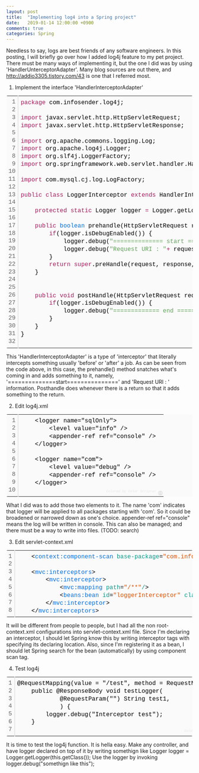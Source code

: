 ```yaml
---
layout: post
title:  "Implementing log4 into a Spring project"
date:   2019-01-14 12:00:00 +0900
comments: true
categories: Spring
---
```


Needless to say, logs are best friends of any software engineers. In this posting, I will briefly go over how I added log4j feature to my pet project. There must be many ways of implementing it, but the one I did was by using 'HandlerUnterceptorAdapter'. Many blog sources are out there, and http://addio3305.tistory.com/43 is one that I referred most.

1. Implement the interface 'HandlerInterceptorAdapter'
<div class="colorscripter-code" style="color:#010101; font-family:Consolas, 'Liberation Mono', Menlo, Courier, monospace !important; position:relative !important; overflow:auto"><table class="colorscripter-code-table" style="margin:0; padding:0; border:none; background-color:#fafafa; border-radius:4px;" cellspacing="0" cellpadding="0"><tr><td style="padding:6px; border-right:2px solid #e5e5e5"><div style="margin:0; padding:0; word-break:normal; text-align:right; color:#666; font-family:Consolas, 'Liberation Mono', Menlo, Courier, monospace !important; line-height:130%"><div style="line-height:130%">1</div><div style="line-height:130%">2</div><div style="line-height:130%">3</div><div style="line-height:130%">4</div><div style="line-height:130%">5</div><div style="line-height:130%">6</div><div style="line-height:130%">7</div><div style="line-height:130%">8</div><div style="line-height:130%">9</div><div style="line-height:130%">10</div><div style="line-height:130%">11</div><div style="line-height:130%">12</div><div style="line-height:130%">13</div><div style="line-height:130%">14</div><div style="line-height:130%">15</div><div style="line-height:130%">16</div><div style="line-height:130%">17</div><div style="line-height:130%">18</div><div style="line-height:130%">19</div><div style="line-height:130%">20</div><div style="line-height:130%">21</div><div style="line-height:130%">22</div><div style="line-height:130%">23</div><div style="line-height:130%">24</div><div style="line-height:130%">25</div><div style="line-height:130%">26</div><div style="line-height:130%">27</div><div style="line-height:130%">28</div><div style="line-height:130%">29</div><div style="line-height:130%">30</div><div style="line-height:130%">31</div><div style="line-height:130%">32</div></div></td><td style="padding:6px 0"><div style="margin:0; padding:0; color:#010101; font-family:Consolas, 'Liberation Mono', Menlo, Courier, monospace !important; line-height:130%"><div style="padding:0 6px; white-space:pre; line-height:130%"><span style="color:#a71d5d">package</span>&nbsp;com.infosender.log4j;</div><div style="padding:0 6px; white-space:pre; line-height:130%">&nbsp;</div><div style="padding:0 6px; white-space:pre; line-height:130%"><span style="color:#a71d5d">import</span>&nbsp;javax.servlet.http.HttpServletRequest;</div><div style="padding:0 6px; white-space:pre; line-height:130%"><span style="color:#a71d5d">import</span>&nbsp;javax.servlet.http.HttpServletResponse;</div><div style="padding:0 6px; white-space:pre; line-height:130%">&nbsp;</div><div style="padding:0 6px; white-space:pre; line-height:130%"><span style="color:#a71d5d">import</span>&nbsp;org.apache.commons.logging.Log;</div><div style="padding:0 6px; white-space:pre; line-height:130%"><span style="color:#a71d5d">import</span>&nbsp;org.apache.log4j.Logger;</div><div style="padding:0 6px; white-space:pre; line-height:130%"><span style="color:#a71d5d">import</span>&nbsp;org.slf4j.LoggerFactory;</div><div style="padding:0 6px; white-space:pre; line-height:130%"><span style="color:#a71d5d">import</span>&nbsp;org.springframework.web.servlet.handler.HandlerInterceptorAdapter;</div><div style="padding:0 6px; white-space:pre; line-height:130%">&nbsp;</div><div style="padding:0 6px; white-space:pre; line-height:130%"><span style="color:#a71d5d">import</span>&nbsp;com.mysql.cj.log.LogFactory;</div><div style="padding:0 6px; white-space:pre; line-height:130%">&nbsp;</div><div style="padding:0 6px; white-space:pre; line-height:130%"><span style="color:#a71d5d">public</span>&nbsp;<span style="color:#a71d5d">class</span>&nbsp;LoggerInterceptor&nbsp;<span style="color:#a71d5d">extends</span>&nbsp;HandlerInterceptorAdapter{</div><div style="padding:0 6px; white-space:pre; line-height:130%">&nbsp;</div><div style="padding:0 6px; white-space:pre; line-height:130%">&nbsp;&nbsp;&nbsp;&nbsp;<span style="color:#a71d5d">protected</span>&nbsp;<span style="color:#a71d5d">static</span>&nbsp;Logger&nbsp;logger&nbsp;<span style="color:#0086b3"></span><span style="color:#a71d5d">=</span>&nbsp;Logger.getLogger(LoggerInterceptor.<span style="color:#a71d5d">class</span>);</div><div style="padding:0 6px; white-space:pre; line-height:130%">&nbsp;&nbsp;&nbsp;&nbsp;</div><div style="padding:0 6px; white-space:pre; line-height:130%">&nbsp;&nbsp;&nbsp;&nbsp;<span style="color:#a71d5d">public</span>&nbsp;<span style="color:#066de2">boolean</span>&nbsp;prehandle(HttpServletRequest&nbsp;request,&nbsp;HttpServletResponse&nbsp;response,&nbsp;Object&nbsp;handler)&nbsp;<span style="color:#a71d5d">throws</span>&nbsp;Exception{</div><div style="padding:0 6px; white-space:pre; line-height:130%">&nbsp;&nbsp;&nbsp;&nbsp;&nbsp;&nbsp;&nbsp;&nbsp;<span style="color:#a71d5d">if</span>(logger.isDebugEnabled())&nbsp;{</div><div style="padding:0 6px; white-space:pre; line-height:130%">&nbsp;&nbsp;&nbsp;&nbsp;&nbsp;&nbsp;&nbsp;&nbsp;&nbsp;&nbsp;&nbsp;&nbsp;logger.debug(<span style="color:#63a35c">"==============&nbsp;start&nbsp;================"</span>);</div><div style="padding:0 6px; white-space:pre; line-height:130%">&nbsp;&nbsp;&nbsp;&nbsp;&nbsp;&nbsp;&nbsp;&nbsp;&nbsp;&nbsp;&nbsp;&nbsp;logger.debug(<span style="color:#63a35c">"Request&nbsp;URI&nbsp;:&nbsp;"</span><span style="color:#0086b3"></span><span style="color:#a71d5d">+</span>&nbsp;request.getRequestURI());</div><div style="padding:0 6px; white-space:pre; line-height:130%">&nbsp;&nbsp;&nbsp;&nbsp;&nbsp;&nbsp;&nbsp;&nbsp;}</div><div style="padding:0 6px; white-space:pre; line-height:130%">&nbsp;&nbsp;&nbsp;&nbsp;&nbsp;&nbsp;&nbsp;&nbsp;<span style="color:#a71d5d">return</span>&nbsp;<span style="color:#a71d5d">super</span>.preHandle(request,&nbsp;response,&nbsp;handler);</div><div style="padding:0 6px; white-space:pre; line-height:130%">&nbsp;&nbsp;&nbsp;&nbsp;}</div><div style="padding:0 6px; white-space:pre; line-height:130%">&nbsp;&nbsp;&nbsp;&nbsp;</div><div style="padding:0 6px; white-space:pre; line-height:130%">&nbsp;&nbsp;&nbsp;&nbsp;</div><div style="padding:0 6px; white-space:pre; line-height:130%">&nbsp;&nbsp;&nbsp;&nbsp;<span style="color:#a71d5d">public</span>&nbsp;<span style="color:#a71d5d">void</span>&nbsp;postHandle(HttpServletRequest&nbsp;request,&nbsp;HttpServletResponse&nbsp;response,&nbsp;Object&nbsp;handler)&nbsp;<span style="color:#a71d5d">throws</span>&nbsp;Exception{</div><div style="padding:0 6px; white-space:pre; line-height:130%">&nbsp;&nbsp;&nbsp;&nbsp;&nbsp;&nbsp;&nbsp;&nbsp;<span style="color:#a71d5d">if</span>(logger.isDebugEnabled())&nbsp;{</div><div style="padding:0 6px; white-space:pre; line-height:130%">&nbsp;&nbsp;&nbsp;&nbsp;&nbsp;&nbsp;&nbsp;&nbsp;&nbsp;&nbsp;&nbsp;&nbsp;logger.debug(<span style="color:#63a35c">"=============&nbsp;end&nbsp;=================="</span>);</div><div style="padding:0 6px; white-space:pre; line-height:130%">&nbsp;&nbsp;&nbsp;&nbsp;&nbsp;&nbsp;&nbsp;&nbsp;}</div><div style="padding:0 6px; white-space:pre; line-height:130%">&nbsp;&nbsp;&nbsp;&nbsp;}</div><div style="padding:0 6px; white-space:pre; line-height:130%">}</div><div style="padding:0 6px; white-space:pre; line-height:130%">&nbsp;</div></div><div style="text-align:right; margin-top:-13px; margin-right:5px; font-size:9px; font-style:italic"><a href="http://colorscripter.com/info#e" target="_blank" style="color:#e5e5e5; text-decoration:none">Colored by Color Scripter</a></div></td><td style="vertical-align:bottom; padding:0 2px 4px 0"><a href="http://colorscripter.com/info#e" target="_blank" style="text-decoration:none; color:white"><span style="font-size:9px; word-break:normal; background-color:#e5e5e5; color:white; border-radius:10px; padding:1px">cs</span></a></td></tr></table></div>

This 'HandlerInterceptorAdapter' is a type of 'interceptor' that literally intercepts something usually 'before' or 'after' a job. As can be seen from the code above, in this case, the prehandle() method snatches what's coming in and adds something to it, namely, '==============start===============' and 'Request URI : ' information. Posthandle does whenever there is a return so that it adds something to the return. 


2. Edit log4j.xml 
<div class="colorscripter-code" style="color:#010101; font-family:Consolas, 'Liberation Mono', Menlo, Courier, monospace !important; position:relative !important; overflow:auto"><table class="colorscripter-code-table" style="margin:0; padding:0; border:none; background-color:#fafafa; border-radius:4px;" cellspacing="0" cellpadding="0"><tr><td style="padding:6px; border-right:2px solid #e5e5e5"><div style="margin:0; padding:0; word-break:normal; text-align:right; color:#666; font-family:Consolas, 'Liberation Mono', Menlo, Courier, monospace !important; line-height:130%"><div style="line-height:130%">1</div><div style="line-height:130%">2</div><div style="line-height:130%">3</div><div style="line-height:130%">4</div><div style="line-height:130%">5</div><div style="line-height:130%">6</div><div style="line-height:130%">7</div><div style="line-height:130%">8</div><div style="line-height:130%">9</div><div style="line-height:130%">10</div></div></td><td style="padding:6px 0"><div style="margin:0; padding:0; color:#010101; font-family:Consolas, 'Liberation Mono', Menlo, Courier, monospace !important; line-height:130%"><div style="padding:0 6px; white-space:pre; line-height:130%">&nbsp;&nbsp;&nbsp;&nbsp;&lt;logger&nbsp;name="sqlOnly"&gt;</div><div style="padding:0 6px; white-space:pre; line-height:130%">&nbsp;&nbsp;&nbsp;&nbsp;&nbsp;&nbsp;&nbsp;&nbsp;&lt;level&nbsp;value="info"&nbsp;/&gt;</div><div style="padding:0 6px; white-space:pre; line-height:130%">&nbsp;&nbsp;&nbsp;&nbsp;&nbsp;&nbsp;&nbsp;&nbsp;&lt;appender-ref&nbsp;ref="console"&nbsp;/&gt;</div><div style="padding:0 6px; white-space:pre; line-height:130%">&nbsp;&nbsp;&nbsp;&nbsp;&lt;/logger&gt;</div><div style="padding:0 6px; white-space:pre; line-height:130%">&nbsp;&nbsp;&nbsp;&nbsp;</div><div style="padding:0 6px; white-space:pre; line-height:130%">&nbsp;&nbsp;&nbsp;&nbsp;&lt;logger&nbsp;name="com"&gt;</div><div style="padding:0 6px; white-space:pre; line-height:130%">&nbsp;&nbsp;&nbsp;&nbsp;&nbsp;&nbsp;&nbsp;&nbsp;&lt;level&nbsp;value="debug"&nbsp;/&gt;</div><div style="padding:0 6px; white-space:pre; line-height:130%">&nbsp;&nbsp;&nbsp;&nbsp;&nbsp;&nbsp;&nbsp;&nbsp;&lt;appender-ref&nbsp;ref="console"&nbsp;/&gt;</div><div style="padding:0 6px; white-space:pre; line-height:130%">&nbsp;&nbsp;&nbsp;&nbsp;&lt;/logger&gt;</div><div style="padding:0 6px; white-space:pre; line-height:130%">&nbsp;</div></div><div style="text-align:right; margin-top:-13px; margin-right:5px; font-size:9px; font-style:italic"><a href="http://colorscripter.com/info#e" target="_blank" style="color:#e5e5e5; text-decoration:none">Colored by Color Scripter</a></div></td><td style="vertical-align:bottom; padding:0 2px 4px 0"><a href="http://colorscripter.com/info#e" target="_blank" style="text-decoration:none; color:white"><span style="font-size:9px; word-break:normal; background-color:#e5e5e5; color:white; border-radius:10px; padding:1px">cs</span></a></td></tr></table></div>

What I did was to add those two elements to it. The name 'com' indicates that logger will be applied to all packages starting with 'com'. So it could be broadened or narrowed down as one's choice. appender-ref ref="console" means the log will be written in console. This can also be managed; and there must be a way to write into files. (TODO: search)

3. Edit servlet-context.xml
<div class="colorscripter-code" style="color:#010101; font-family:Consolas, 'Liberation Mono', Menlo, Courier, monospace !important; position:relative !important; overflow:auto"><table class="colorscripter-code-table" style="margin:0; padding:0; border:none; background-color:#fafafa; border-radius:4px;" cellspacing="0" cellpadding="0"><tr><td style="padding:6px; border-right:2px solid #e5e5e5"><div style="margin:0; padding:0; word-break:normal; text-align:right; color:#666; font-family:Consolas, 'Liberation Mono', Menlo, Courier, monospace !important; line-height:130%"><div style="line-height:130%">1</div><div style="line-height:130%">2</div><div style="line-height:130%">3</div><div style="line-height:130%">4</div><div style="line-height:130%">5</div><div style="line-height:130%">6</div><div style="line-height:130%">7</div><div style="line-height:130%">8</div></div></td><td style="padding:6px 0"><div style="margin:0; padding:0; color:#010101; font-family:Consolas, 'Liberation Mono', Menlo, Courier, monospace !important; line-height:130%"><div style="padding:0 6px; white-space:pre; line-height:130%">&nbsp;&nbsp;&nbsp;&nbsp;<span style="color:#010101">&lt;</span><span style="color:#066de2">context:component-scan</span>&nbsp;<span style="color:#0a9989">base-package</span>=<span style="color:#df5000">"com.infosender.log4j"</span><span style="color:#0a9989">/</span><span style="color:#010101">&gt;</span></div><div style="padding:0 6px; white-space:pre; line-height:130%">&nbsp;&nbsp;&nbsp;&nbsp;</div><div style="padding:0 6px; white-space:pre; line-height:130%">&nbsp;&nbsp;&nbsp;&nbsp;<span style="color:#010101">&lt;</span><span style="color:#066de2">mvc:interceptors</span><span style="color:#010101">&gt;</span></div><div style="padding:0 6px; white-space:pre; line-height:130%">&nbsp;&nbsp;&nbsp;&nbsp;&nbsp;&nbsp;&nbsp;&nbsp;<span style="color:#010101">&lt;</span><span style="color:#066de2">mvc:interceptor</span><span style="color:#010101">&gt;</span></div><div style="padding:0 6px; white-space:pre; line-height:130%">&nbsp;&nbsp;&nbsp;&nbsp;&nbsp;&nbsp;&nbsp;&nbsp;&nbsp;&nbsp;&nbsp;&nbsp;<span style="color:#010101">&lt;</span><span style="color:#066de2">mvc:mapping</span>&nbsp;<span style="color:#0a9989">path</span>=<span style="color:#df5000">"/**"</span><span style="color:#0a9989">/</span><span style="color:#010101">&gt;</span></div><div style="padding:0 6px; white-space:pre; line-height:130%">&nbsp;&nbsp;&nbsp;&nbsp;&nbsp;&nbsp;&nbsp;&nbsp;&nbsp;&nbsp;&nbsp;&nbsp;<span style="color:#010101">&lt;</span><span style="color:#066de2">beans:bean</span>&nbsp;<span style="color:#0a9989">id</span>=<span style="color:#df5000">"loggerInterceptor"</span><span style="color:#0a9989"></span>&nbsp;<span style="color:#0a9989">class</span>=<span style="color:#df5000">"com.infosender.log4j.LoggerInterceptor"</span><span style="color:#0a9989">/</span><span style="color:#010101">&gt;</span></div><div style="padding:0 6px; white-space:pre; line-height:130%">&nbsp;&nbsp;&nbsp;&nbsp;&nbsp;&nbsp;&nbsp;&nbsp;<span style="color:#010101">&lt;</span><span style="color:#010101">/</span><span style="color:#066de2">mvc:interceptor</span><span style="color:#010101">&gt;</span></div><div style="padding:0 6px; white-space:pre; line-height:130%">&nbsp;&nbsp;&nbsp;&nbsp;<span style="color:#010101">&lt;</span><span style="color:#010101">/</span><span style="color:#066de2">mvc:interceptors</span><span style="color:#010101">&gt;</span></div></div><div style="text-align:right; margin-top:-13px; margin-right:5px; font-size:9px; font-style:italic"><a href="http://colorscripter.com/info#e" target="_blank" style="color:#e5e5e5; text-decoration:none">Colored by Color Scripter</a></div></td><td style="vertical-align:bottom; padding:0 2px 4px 0"><a href="http://colorscripter.com/info#e" target="_blank" style="text-decoration:none; color:white"><span style="font-size:9px; word-break:normal; background-color:#e5e5e5; color:white; border-radius:10px; padding:1px">cs</span></a></td></tr></table></div>


It will be different from people to people, but I had all the non root-context.xml configurations into servlet-context.xml file. Since I'm declaring an interceptor, I should let Spring know this by writing interceptor tags with specifying its declaring location. Also, since I'm registering it as a bean, I should let Spring search for the bean (automatically) by using component scan tag.

4. Test log4j
<div class="colorscripter-code" style="color:#010101; font-family:Consolas, 'Liberation Mono', Menlo, Courier, monospace !important; position:relative !important; overflow:auto"><table class="colorscripter-code-table" style="margin:0; padding:0; border:none; background-color:#fafafa; border-radius:4px;" cellspacing="0" cellpadding="0"><tr><td style="padding:6px; border-right:2px solid #e5e5e5"><div style="margin:0; padding:0; word-break:normal; text-align:right; color:#666; font-family:Consolas, 'Liberation Mono', Menlo, Courier, monospace !important; line-height:130%"><div style="line-height:130%">1</div><div style="line-height:130%">2</div><div style="line-height:130%">3</div><div style="line-height:130%">4</div><div style="line-height:130%">5</div><div style="line-height:130%">6</div><div style="line-height:130%">7</div></div></td><td style="padding:6px 0"><div style="margin:0; padding:0; color:#010101; font-family:Consolas, 'Liberation Mono', Menlo, Courier, monospace !important; line-height:130%"><div style="padding:0 6px; white-space:pre; line-height:130%">@RequestMapping(value&nbsp;=&nbsp;"/test",&nbsp;method&nbsp;=&nbsp;RequestMethod.POST)</div><div style="padding:0 6px; white-space:pre; line-height:130%">&nbsp;&nbsp;&nbsp;&nbsp;public&nbsp;@ResponseBody&nbsp;void&nbsp;testLogger(</div><div style="padding:0 6px; white-space:pre; line-height:130%">&nbsp;&nbsp;&nbsp;&nbsp;&nbsp;&nbsp;&nbsp;&nbsp;&nbsp;&nbsp;&nbsp;&nbsp;@RequestParam("")&nbsp;String&nbsp;test1,</div><div style="padding:0 6px; white-space:pre; line-height:130%">&nbsp;&nbsp;&nbsp;&nbsp;&nbsp;&nbsp;&nbsp;&nbsp;&nbsp;&nbsp;&nbsp;&nbsp;)&nbsp;{&nbsp;&nbsp;&nbsp;&nbsp;&nbsp;&nbsp;&nbsp;&nbsp;</div><div style="padding:0 6px; white-space:pre; line-height:130%">&nbsp;&nbsp;&nbsp;&nbsp;&nbsp;&nbsp;&nbsp;&nbsp;logger.debug("Interceptor&nbsp;test");</div><div style="padding:0 6px; white-space:pre; line-height:130%">&nbsp;&nbsp;&nbsp;&nbsp;}</div><div style="padding:0 6px; white-space:pre; line-height:130%">&nbsp;&nbsp;&nbsp;&nbsp;</div></div><div style="text-align:right; margin-top:-13px; margin-right:5px; font-size:9px; font-style:italic"><a href="http://colorscripter.com/info#e" target="_blank" style="color:#e5e5e5; text-decoration:none">Colored by Color Scripter</a></div></td><td style="vertical-align:bottom; padding:0 2px 4px 0"><a href="http://colorscripter.com/info#e" target="_blank" style="text-decoration:none; color:white"><span style="font-size:9px; word-break:normal; background-color:#e5e5e5; color:white; border-radius:10px; padding:1px">cs</span></a></td></tr></table></div>

It is time to test the log4j function. It is hella easy. Make any controller, and have logger declared on top of it by writing somethign like Logger logger = Logger.getLogger(this.getClass());
	Use the logger by invoking logger.debug("somethign like this");

[jekyll-docs]: https://jekyllrb.com/docs/home
[jekyll-gh]:   https://github.com/jekyll/jekyll
[jekyll-talk]: https://talk.jekyllrb.com/
